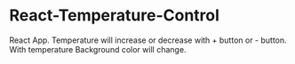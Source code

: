 # React-Temperature-Control
React App. Temperature will increase or decrease with + button or - button. With temperature Background color will change.
